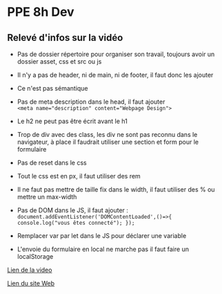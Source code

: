# PPE 8h Dev

## Relevé d'infos sur la vidéo

* Pas de dossier répertoire pour organiser son travail, toujours avoir un dossier asset, css et src ou js

* Il n'y a pas de header, ni de main, ni de footer, il faut donc les ajouter

* Ce n'est pas sémantique

* Pas de meta description dans le head, il faut ajouter <br>
`<meta name="description" content="Webpage Design">`

* Le h2 ne peut pas être écrit avant le h1

* Trop de div avec des class, les div ne sont pas reconnu dans le navigateur, à place il faudrait utiliser une section et form pour le formulaire

* Pas de reset dans le css

* Tout le css est en px, il faut utiliser des rem

* Il ne faut pas mettre de taille fix dans le width, il faut utiliser des % ou mettre un max-width

* Pas de DOM dans le JS, il faut ajouter :
`document.addEventListener('DOMContentLoaded',()=>{
console.log("vous êtes connecté");
});`

* Remplacer var par let dans le JS pour déclarer une variable

* L'envoie du formulaire en local ne marche pas il faut faire un localStorage

[Lien de la video](https://www.youtube.com/watch?v=CQZxeoQeo5c)

[Lien du site Web](https://ryanvaugarni.github.io/PPE2_DEV/)

